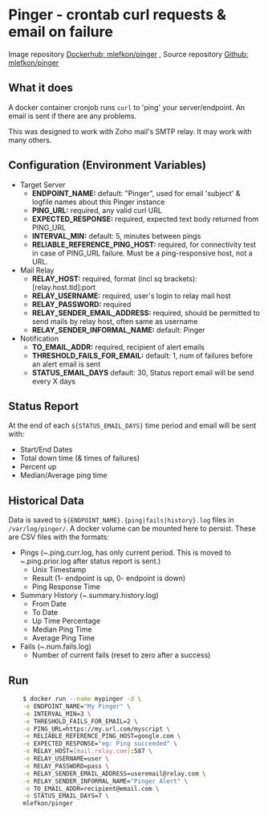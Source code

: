 # Pinger - crontab curl requests & email on failure

Image repository [Dockerhub: mlefkon/pinger](https://hub.docker.com/r/mlefkon/pinger) , Source repository [Github: mlefkon/pinger](https://github.com/mlefkon/pinger)

## What it does

A docker container cronjob runs `curl` to 'ping' your server/endpoint. An email is sent if there are any problems.

This was designed to work with Zoho mail's SMTP relay.  It may work with many others.

## Configuration (Environment Variables)

- Target Server
  - **ENDPOINT_NAME:**                default: "Pinger", used for email 'subject' & logfile names about this Pinger instance
  - **PING_URL:**                     required, any valid curl URL
  - **EXPECTED_RESPONSE:**            required, expected text body returned from PING_URL
  - **INTERVAL_MIN:**                 default: 5, minutes between pings
  - **RELIABLE_REFERENCE_PING_HOST:** required, for connectivity test in case of PING_URL failure. Must be a ping-responsive host, not a URL.
- Mail Relay
  - **RELAY_HOST:**                   required, format (incl sq brackets): [relay.host.tld]:port
  - **RELAY_USERNAME:**               required, user's login to relay mail host
  - **RELAY_PASSWORD:**               required
  - **RELAY_SENDER_EMAIL_ADDRESS:**   required, should be permitted to send mails by relay host, often same as username
  - **RELAY_SENDER_INFORMAL_NAME:**   default: Pinger
- Notification
  - **TO_EMAIL_ADDR:**                required, recipient of alert emails
  - **THRESHOLD_FAILS_FOR_EMAIL:**    default: 1, num of failures before an alert email is sent
  - **STATUS_EMAIL_DAYS**             default: 30, Status report email will be send every X days

## Status Report

At the end of each `${STATUS_EMAIL_DAYS}` time period and email will be sent with:

- Start/End Dates
- Total down time (& times of failures)
- Percent up  
- Median/Average ping time

## Historical Data

Data is saved to `${ENDPOINT_NAME}.{ping|fails|history}.log` files in `/var/log/pinger/`. A docker volume can be mounted here to persist. These are CSV files with the formats:

- Pings (~.ping.curr.log, has only current period. This is moved to ~.ping.prior.log after status report is sent.)
  - Unix Timestamp
  - Result (1- endpoint is up, 0- endpoint is down)
  - Ping Response Time
- Summary History (~.summary.history.log)
  - From Date
  - To Date
  - Up Time Percentage
  - Median Ping Time
  - Average Ping Time
- Fails (~.num.fails.log)
  - Number of current fails (reset to zero after a success)

## Run

```bash
    $ docker run --name mypinger -d \
    -e ENDPOINT_NAME="My Pinger" \
    -e INTERVAL_MIN=3 \
    -e THRESHOLD_FAILS_FOR_EMAIL=2 \
    -e PING_URL=https://my.url.com/myscript \
    -e RELIABLE_REFERENCE_PING_HOST=google.com \
    -e EXPECTED_RESPONSE="eg: Ping succeeded" \
    -e RELAY_HOST=[mail.relay.com]:587 \
    -e RELAY_USERNAME=user \
    -e RELAY_PASSWORD=pass \
    -e RELAY_SENDER_EMAIL_ADDRESS=useremail@relay.com \
    -e RELAY_SENDER_INFORMAL_NAME="Pinger Alert" \
    -e TO_EMAIL_ADDR=recipient@email.com \
    -e STATUS_EMAIL_DAYS=7 \
    mlefkon/pinger 
```
